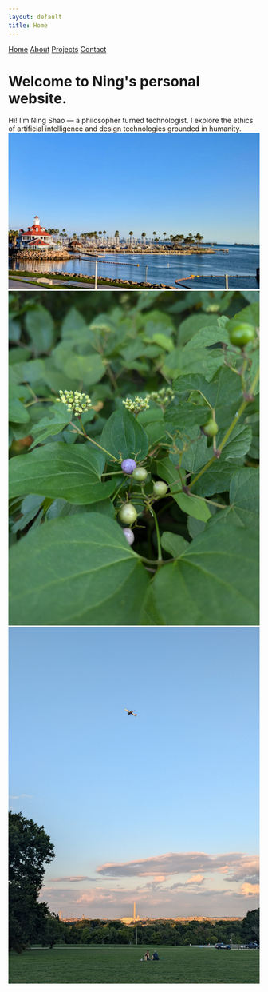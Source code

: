 ```yaml
---
layout: default
title: Home
---
```


<nav>
  <a href="/">Home</a>
  <a href="/about">About</a>
  <a href="/projects">Projects</a>
  <a href="/contact">Contact</a>
</nav>

# Welcome to Ning's personal website. 
<div class="soft-intro">
  Hi! I’m Ning Shao — a philosopher turned technologist. I explore the ethics of artificial intelligence and design technologies grounded in humanity.
  
<div class="photo-banner">
  <img src="/assets/images/harbor_view.jpg" alt="California Harbor View">
  <img src="/assets/images/leaves.jpg" alt="Green leaves">
  <img src="/assets/images/skyline.jpg" alt="Skyline at dusk">
</div>

